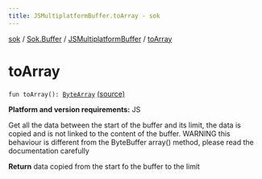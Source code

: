 ```yaml
---
title: JSMultiplatformBuffer.toArray - sok
---
```


[sok](../../index.html) / [Sok.Buffer](../index.html) / [JSMultiplatformBuffer](index.html) / [toArray](./to-array.html)

# toArray

`fun toArray(): `[`ByteArray`](https://kotlinlang.org/api/latest/jvm/stdlib/kotlin/-byte-array/index.html) [(source)](https://github.com/SeekDaSky/Sok/tree/master/js/sok-js/src/Sok/Buffer/JSMultiplateformBuffer.kt#L216)

**Platform and version requirements:** JS

Get all the data between the start of the buffer and its limit, the data is copied and is not linked to the content
of the buffer. WARNING this behaviour is different from the ByteBuffer array() method, please read the documentation
carefully

**Return**
data copied from the start fo the buffer to the limit

